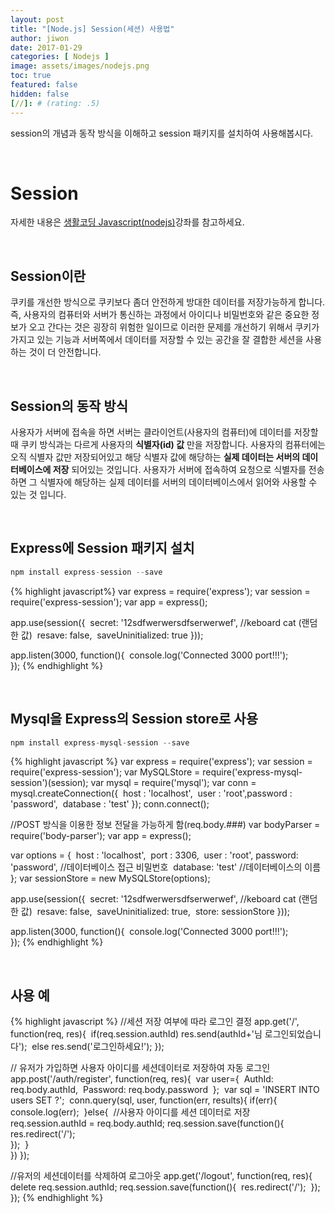 ```yaml
---
layout: post
title: "[Node.js] Session(세션) 사용법"
author: jiwon
date: 2017-01-29
categories: [ Nodejs ]
image: assets/images/nodejs.png
toc: true
featured: false
hidden: false
[//]: # (rating: .5)
---
```


session의 개념과 동작 방식을 이해하고 session 패키지를 설치하여 사용해봅시다.

<br/>

# Session

자세한 내용은 [생활코딩 Javascript(nodejs)](https://opentutorials.org/course/2136/12068)강좌를 참고하세요.

<br/>

## Session이란

쿠키를 개선한 방식으로 쿠키보다 좀더 안전하게 방대한 데이터를 저장가능하게 합니다.  
즉, 사용자의 컴퓨터와 서버가 통신하는 과정에서 아이디나 비밀번호와 같은 중요한 정보가 오고 간다는 것은 굉장히 위험한 일이므로 이러한 문제를 개선하기 위해서 쿠키가 가지고 있는 기능과 서버쪽에서 데이터를 저장할 수 있는 공간을 잘 결합한 세션을 사용하는 것이 더 안전합니다.

<br/>

## Session의 동작 방식

사용자가 서버에 접속을 하면 서버는 클라이언트(사용자의 컴퓨터)에 데이터를 저장할 때 쿠키
방식과는 다르게 사용자의 **식별자(id) 값** 만을 저장합니다.
사용자의 컴퓨터에는 오직 식별자 값만 저장되어있고 해당 식별자 값에 해당하는 **실제 데이터는
서버의 데이터베이스에 저장** 되어있는 것입니다. 사용자가 서버에 접속하여 요청으로 식별자를
전송하면 그 식별자에 해당하는 실제 데이터를 서버의 데이터베이스에서 읽어와 사용할 수 있는 것 입니다.

<br/>

## Express에 Session 패키지 설치

```c
npm install express-session --save
```

{% highlight javascript%}
var express = require('express');
var session = require('express-session');
var app = express();

app.use(session({
​	secret: '12sdfwerwersdfserwerwef', //keboard cat (랜덤한 값)
​	resave: false,
​	saveUninitialized: true
}));

app.listen(3000, function(){
​	console.log('Connected 3000 port!!!');		
});
{% endhighlight %}

<br/>

## Mysql을 Express의 Session store로 사용

```c
npm install express-mysql-session --save
```

{% highlight javascript %}
var express = require('express');
var session = require('express-session');
var MySQLStore = require('express-mysql-session')(session);
var mysql = require('mysql');
var conn = mysql.createConnection({
​	host     : 'localhost',
​	user     : 'root',
​	password : 'password',
​	database : 'test'
});
conn.connect();

//POST 방식을 이용한 정보 전달을 가능하게 함(req.body.###)
var bodyParser = require('body-parser');
var app = express();

var options = {
​	host	: 'localhost',
​	port	: 3306,
​	user	: 'root',
​	password: 'password',		//데이터베이스 접근 비밀번호
​	database: 'test'		//데이터베이스의 이름
};
var sessionStore = new MySQLStore(options);

app.use(session({
​	secret: '12sdfwerwersdfserwerwef', //keboard cat (랜덤한 값)
​	resave: false,
​	saveUninitialized: true,
​	store: sessionStore
}));

app.listen(3000, function(){
​	console.log('Connected 3000 port!!!');		
});
{% endhighlight %}

<br/>

## 사용 예

{% highlight javascript %}
//세션 저장 여부에 따라 로그인 결정
app.get('/', function(req, res){
​	if(req.session.authId)
​		res.send(authId+'님 로그인되었습니다');
​	else
​		res.send('로그인하세요!');
});

// 유저가 가입하면 사용자 아이디를 세션데이터로 저장하여 자동 로그인
app.post('/auth/register', function(req, res){
​	var user={
​		AuthId: req.body.authId,
​		Password: req.body.password
​	};
​	var sql = 'INSERT INTO users SET ?';
​	conn.query(sql, user, function(err, results){
​		if(err){
​			console.log(err);
​		}else{
​			//사용자 아이디를 세션 데이터로 저장
​			req.session.authId = req.body.authId;
​			req.session.save(function(){
​				res.redirect('/');		
​			});
​		}		
​	})
});

//유저의 세션데이터를 삭제하여 로그아웃
app.get('/logout', function(req, res){
​	delete req.session.authId;
​	req.session.save(function(){
​		res.redirect('/');
​	});
});
{% endhighlight %}
